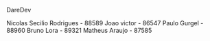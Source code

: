 DareDev

Nicolas Secilio Rodrigues - 88589
Joao victor - 86547
Paulo Gurgel - 88960
Bruno Lora - 89321
Matheus Araujo - 87585

